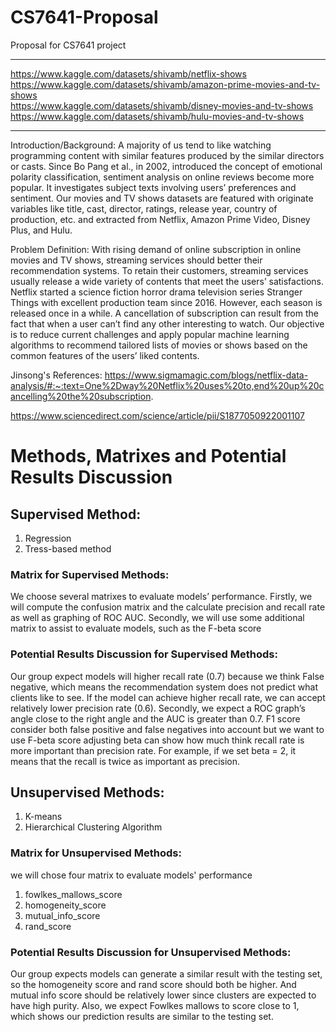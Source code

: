 # CS7641-Proposal
Proposal for CS7641 project
____________________________________________________________________________________________________________________________________
https://www.kaggle.com/datasets/shivamb/netflix-shows  
https://www.kaggle.com/datasets/shivamb/amazon-prime-movies-and-tv-shows   
https://www.kaggle.com/datasets/shivamb/disney-movies-and-tv-shows   
https://www.kaggle.com/datasets/shivamb/hulu-movies-and-tv-shows  
____________________________________________________________________________________________________________________________________
Introduction/Background:
A majority of us tend to like watching programming content with similar features produced by the similar directors or casts. Since Bo Pang et al., in 2002, introduced the concept of emotional polarity classification, sentiment analysis on online reviews become more popular. It investigates subject texts involving users’ preferences and sentiment. Our movies and TV shows datasets are featured with originate variables like title, cast, director, ratings, release year, country of production, etc. and extracted from Netflix, Amazon Prime Video, Disney Plus, and Hulu.  

Problem Definition:
With rising demand of online subscription in online movies and TV shows, streaming services should better their recommendation systems. To retain their customers, streaming services usually release a wide variety of contents that meet the users’ satisfactions. Netflix started a science fiction horror drama television series Stranger Things with excellent production team since 2016. However, each season is released once in a while. A cancellation of subscription can result from the fact that when a user can’t find any other interesting to watch. Our objective is to reduce current challenges and apply popular machine learning algorithms to recommend tailored lists of movies or shows based on the common features of the users’ liked contents.  

Jinsong's References:
https://www.sigmamagic.com/blogs/netflix-data-analysis/#:~:text=One%2Dway%20Netflix%20uses%20to,end%20up%20cancelling%20the%20subscription.

https://www.sciencedirect.com/science/article/pii/S1877050922001107

# Methods, Matrixes and Potential Results Discussion
## Supervised Method:
1. Regression
2. Tress-based method 

### Matrix for Supervised Methods: 
We choose several matrixes to evaluate models’ performance. Firstly, we will compute the confusion matrix and the calculate precision and recall rate as well as graphing of ROC AUC. Secondly, we will use some additional matrix to assist to evaluate models, such as the F-beta score

### Potential Results Discussion for Supervised Methods:
Our group expect models will higher recall rate (0.7) because we think False negative, which means the recommendation system does not predict what clients like to see. If the model can achieve higher recall rate, we can accept relatively lower precision rate (0.6). Secondly, we expect a ROC graph’s angle close to the right angle and the AUC is greater than 0.7. F1 score consider both false positive and false negatives into account but we want to use F-beta score adjusting beta can show how much think recall rate is more important than precision rate. For example, if we set beta = 2, it means that the recall is twice as important as precision. 

## Unsupervised Methods:
1. K-means
2. Hierarchical Clustering Algorithm

### Matrix for Unsupervised Methods: 
we will chose four matrix to evaluate models' performance
1.	fowlkes_mallows_score
2.	homogeneity_score
3.	mutual_info_score
4.	rand_score

### Potential Results Discussion for Unsupervised Methods:
Our group expects models can generate a similar result with the testing set, so the homogeneity score and rand score should both be higher. And mutual info score should be relatively lower since clusters are expected to have high purity. Also, we expect Fowlkes mallows to score close to 1, which shows our prediction results are similar to the testing set.
